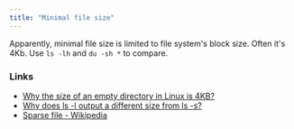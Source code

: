 ```yaml
---
title: "Minimal file size"
---
```


Apparently, minimal file size is limited to file system's block size. Often it's 4Kb. Use `ls -lh` and `du -sh *` to compare.

### Links
- [Why the size of an empty directory in Linux is 4KB?](https://stackoverflow.com/questions/26666642)
- [Why does ls -l output a different size from ls -s?](https://askubuntu.com/questions/269480)
- [Sparse file - Wikipedia](https://en.wikipedia.org/wiki/Sparse_file)
